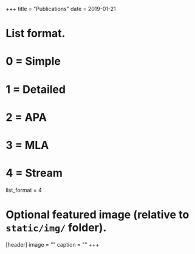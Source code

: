 +++
title = "Publications"
date = 2019-01-21

# List format.
#   0 = Simple
#   1 = Detailed
#   2 = APA
#   3 = MLA
#   4 = Stream
list_format = 4

# Optional featured image (relative to `static/img/` folder).
[header]
image = ""
caption = ""
+++

